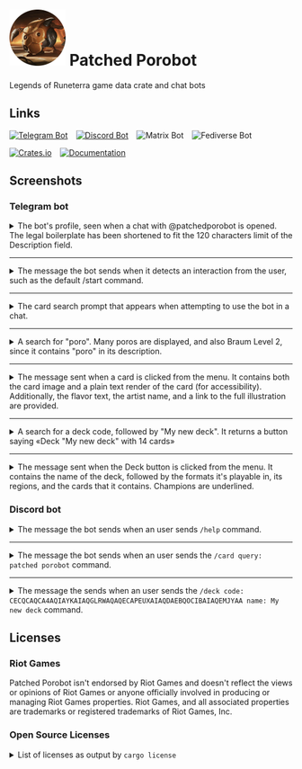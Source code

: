 # ![](icon.png) Patched Porobot

Legends of Runeterra game data crate and chat bots

## Links

[![Telegram Bot](https://img.shields.io/badge/telegram%20bot-done-success)](https://t.me/patchedporobot)
 
[![Discord Bot](https://img.shields.io/badge/discord%20bot-done-success)](https://discord.com/api/oauth2/authorize?client_id=1071989978743193672&scope=applications.commands)
 
![Matrix Bot](https://img.shields.io/badge/matrix%20bot-to%20do-inactive)
 
![Fediverse Bot](https://img.shields.io/badge/fediverse%20bot-to%20do-inactive)

[![Crates.io](https://img.shields.io/crates/v/patched_porobot)](https://crates.io/crates/patched_porobot)
 
[![Documentation](https://img.shields.io/docsrs/patched_porobot)](https://docs.rs/patched_porobot/latest/patched_porobot/)

## Screenshots

### Telegram bot

<details>
<summary>The bot's profile, seen when a chat with @patchedporobot is opened. The legal boilerplate has been shortened to fit the 120 characters limit of the Description field.</summary>

![](media/td-profile.png)

</details>

---

<details>
<summary>The message the bot sends when it detects an interaction from the user, such as the default /start command.</summary>

![](media/td-start.png)

</details>

---

<details>
<summary>The card search prompt that appears when attempting to use the bot in a chat.</summary>

![](media/td-prompt.png)

</details>

---

<details>
<summary>A search for "poro". Many poros are displayed, and also Braum Level 2, since it contains "poro" in its description.</summary>

![](media/td-poro.png)

</details>

---

<details>
<summary>The message sent when a card is clicked from the menu. It contains both the card image and a plain text render of the card (for accessibility). Additionally, the flavor text, the artist name, and a link to the full illustration are provided.</summary>

![](media/td-message.png)

</details>

---

<details>
<summary>A search for a deck code, followed by "My new deck". It returns a button saying «Deck "My new deck" with 14 cards»</summary>

![](media/td-deck.png)

</details>

---

<details>
<summary>The message sent when the Deck button is clicked from the menu. It contains the name of the deck, followed by the formats it's playable in, its regions, and the cards that it contains. Champions are underlined.</summary>

![](media/td-eternal.png)

</details>

### Discord bot

<details>
<summary>The message the bot sends when an user sends <code>/help</code> command.</summary>

![](media/ds-help.png)

</details>

---

<details>
<summary>The message the bot sends when an user sends the <code>/card query: patched porobot</code> command.</summary>

![](media/ds-card.png)

</details>

---

<details>
<summary>The message the sends when an user sends the <code>/deck code: CECQCAQCA4AQIAYKAIAQGLRWAQAQECAPEUXAIAQDAEBQOCIBAIAQEMJYAA name: My new deck</code> command.</summary>

![](media/ds-deck.png)

</details>


## Licenses

### Riot Games

Patched Porobot isn't endorsed by Riot Games and doesn't reflect the views or opinions of Riot Games or anyone officially involved in producing or managing Riot Games properties. Riot Games, and all associated properties are trademarks or registered trademarks of Riot Games, Inc.

### Open Source Licenses

<details>
<summary>List of licenses as output by <code>cargo license</code></summary>

- **(Apache-2.0 OR MIT) AND BSD-3-Clause** (1): encoding_rs
- **(MIT OR Apache-2.0) AND Unicode-DFS-2016** (1): unicode-ident
- **0BSD OR Apache-2.0 OR MIT** (1): adler
- **AGPL-3.0-or-later** (1): patched_porobot
- **Apache-2.0** (2): fail, varint-rs
- **Apache-2.0 OR Apache-2.0 WITH LLVM-exception OR MIT** (1): wasi
- **Apache-2.0 OR BSL-1.0** (1): ryu
- **Apache-2.0 OR ISC OR MIT** (4): hyper-rustls, rustls, rustls-pemfile, sct
- **Apache-2.0 OR MIT** (154): ahash, anyhow, arc-swap, async-trait, autocfg, base64, base64, bitflags, block-buffer, bumpalo, cc, cfg-if, chrono, cpufeatures, crc32fast, crossbeam-channel, crossbeam-deque, crossbeam-epoch, crossbeam-utils, crypto-common, digest, downcast-rs, either, env_logger, erasable, fastrand, flate2, fnv, form_urlencoded, fs2, futures, futures-channel, futures-core, futures-executor, futures-io, futures-macro, futures-sink, futures-task, futures-util, generator, getrandom, glob, hashbrown, hermit-abi, hermit-abi, http, httparse, httpdate, humantime, ident_case, idna, indexmap, ipnet, itertools, itertools, itoa, js-sys, lazy_static, libc, lock_api, log, md5, memmap2, mime, num-integer, num-traits, num_cpus, once_cell, oneshot, parking_lot, parking_lot_core, percent-encoding, pin-project, pin-project-internal, pin-project-lite, pin-utils, ppv-lite86, pretty_env_logger, proc-macro-error, proc-macro-error-attr, proc-macro2, quick-error, quote, rand, rand_chacha, rand_core, rayon, rayon-core, rc-box, regex, regex-syntax, remove_dir_all, reqwest, rustc-hash, rustc_version, rustversion, scoped-tls, scopeguard, semver, serde, serde_derive, serde_json, serde_urlencoded, serde_with_macros, sha-1, signal-hook-registry, smallvec, socket2, stable_deref_trait, syn, tempfile, thiserror, thiserror-impl, thread_local, time, time-core, time-macros, tokio-rustls, tungstenite, typenum, unicase, unicode-bidi, unicode-normalization, url, utf-8, uuid, version_check, wasm-bindgen, wasm-bindgen-backend, wasm-bindgen-futures, wasm-bindgen-macro, wasm-bindgen-macro-support, wasm-bindgen-shared, wasm-streams, web-sys, winapi, winapi-i686-pc-windows-gnu, winapi-x86_64-pc-windows-gnu, windows, windows-sys, windows-sys, windows-targets, windows_aarch64_gnullvm, windows_aarch64_msvc, windows_aarch64_msvc, windows_i686_gnu, windows_i686_gnu, windows_i686_msvc, windows_i686_msvc, windows_x86_64_gnu, windows_x86_64_gnu, windows_x86_64_gnullvm, windows_x86_64_msvc, windows_x86_64_msvc
- **Apache-2.0 OR MIT OR MPL-2.0** (1): htmlescape
- **Apache-2.0 OR MIT OR Zlib** (3): miniz_oxide, tinyvec, tinyvec_macros
- **BSD-3-Clause** (2): instant, never
- **BSD-3-Clause OR MIT** (1): rust-stemmers
- **Custom License File** (2): ring, webpki
- **ISC** (3): serenity, typemap_rev, untrusted
- **MIT** (62): aquamarine, async-tungstenite, atty, bitpacking, bytes, census, combine, convert_case, crunchy, darling, darling_core, darling_macro, dashmap, data-encoding, derive_more, dptree, fastfield_codecs, generic-array, h2, http-body, hyper, levenshtein_automata, loom, lru, lz4_flex, matchers, memoffset, mime_guess, mio, murmurhash32, nu-ansi-term, ordered-float, overload, ownedbytes, redox_syscall, serde-value, sharded-slab, slab, spin, strsim, take_mut, takecell, tantivy, tantivy-bitpacker, tantivy-common, tantivy-query-grammar, teloxide, teloxide-core, tokio, tokio-macros, tokio-stream, tokio-util, tower-service, tracing, tracing-attributes, tracing-core, tracing-log, tracing-subscriber, try-lock, valuable, want, winreg
- **MIT OR Unlicense** (8): aho-corasick, byteorder, memchr, regex-automata, tantivy-fst, termcolor, utf8-ranges, winapi-util
- **MPL-2.0** (1): webpki-roots
- **Unlicense** (1): measure_time
- **zlib-acknowledgement** (1): fastdivide

</details>

